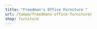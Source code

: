 ```yaml
---
title: "Freedman's Office Furniture "
url: /tampa/freedmans-office-furniture/
shop: furniture
---
```

